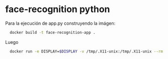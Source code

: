 # face-recognition python
Para la ejecución de app.py construyendo la imágen:

```bash
  docker build -t face-recognition-app .
```
Luego

```bash
  docker run -e DISPLAY=$DISPLAY -v /tmp/.X11-unix:/tmp/.X11-unix --rm --name face-recognition-app face-recognition-app
```
